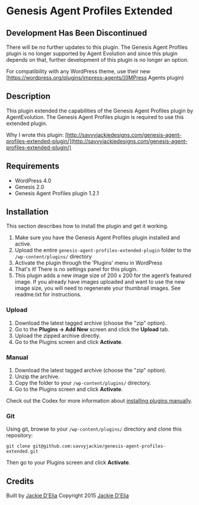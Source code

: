 # Genesis Agent Profiles Extended

## Development Has Been Discontinued

There will be no further updates to this plugin. The Genesis Agent Profiles plugin is no longer supported by Agent Evolution and since this plugin depends on that, further development of this plugin is no longer an option.  

For compatibility with any WordPress theme, use their new [https://wordpress.org/plugins/impress-agents/](IMPress Agents plugin)


## Description

This plugin extended the capabilities of the Genesis Agent Profiles plugin by AgentEvolution. The Genesis Agent Profiles plugin is required to use this extended plugin. 

Why I wrote this plugin: [http://savvyjackiedesigns.com/genesis-agent-profiles-extended-plugin/](http://savvyjackiedesigns.com/genesis-agent-profiles-extended-plugin/)

## Requirements
 * WordPress 4.0
 * Genesis 2.0
 * Genesis Agent Profiles plugin 1.2.1

## Installation

This section describes how to install the plugin and get it working.

1. Make sure you have the Genesis Agent Profiles plugin installed and active.
2. Upload the entire `genesis-agent-profiles-extended-plugin` folder to the `/wp-content/plugins/` directory
3. Activate the plugin through the 'Plugins' menu in WordPress
4. That's it! There is no settings panel for this plugin.
5. This plugin adds a new image size of 200 x 200 for the agent’s featured image. If you already have images uploaded and want to use the new image size, you will need to regenerate your thumbnail images. See readme.txt for instructions.

### Upload

1. Download the latest tagged archive (choose the "zip" option).
2. Go to the __Plugins -> Add New__ screen and click the __Upload__ tab.
3. Upload the zipped archive directly.
4. Go to the Plugins screen and click __Activate__.

### Manual

1. Download the latest tagged archive (choose the "zip" option).
2. Unzip the archive.
3. Copy the folder to your `/wp-content/plugins/` directory.
4. Go to the Plugins screen and click __Activate__.

Check out the Codex for more information about [installing plugins manually](http://codex.wordpress.org/Managing_Plugins#Manual_Plugin_Installation).

### Git

Using git, browse to your `/wp-content/plugins/` directory and clone this repository:

`git clone git@github.com:savvyjackie/genesis-agent-profiles-extended.git`

Then go to your Plugins screen and click __Activate__.


## Credits

Built by [Jackie D'Elia](https://twitter.com/savvyjackie)
Copyright 2015 [Jackie D'Elia](http://savvyjackiedesigns.com/) 

